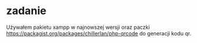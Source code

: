 # zadanie
Używałem pakietu xampp w najnowszej wersji oraz paczki https://packagist.org/packages/chillerlan/php-qrcode do generacji kodu qr.
